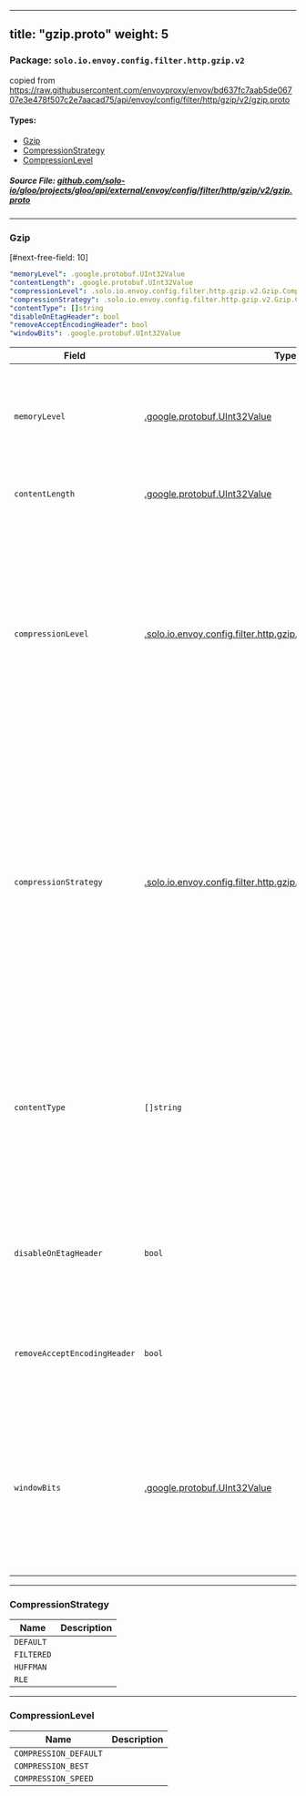 
---
title: "gzip.proto"
weight: 5
---

<!-- Code generated by solo-kit. DO NOT EDIT. -->


### Package: `solo.io.envoy.config.filter.http.gzip.v2`  
copied from https://raw.githubusercontent.com/envoyproxy/envoy/bd637fc7aab5de06707e3e478f507c2e7aacad75/api/envoy/config/filter/http/gzip/v2/gzip.proto


 
#### Types:


- [Gzip](#gzip)
- [CompressionStrategy](#compressionstrategy)
- [CompressionLevel](#compressionlevel)
  



##### Source File: [github.com/solo-io/gloo/projects/gloo/api/external/envoy/config/filter/http/gzip/v2/gzip.proto](https://github.com/solo-io/gloo/blob/master/projects/gloo/api/external/envoy/config/filter/http/gzip/v2/gzip.proto)





---
### Gzip

 
[#next-free-field: 10]

```yaml
"memoryLevel": .google.protobuf.UInt32Value
"contentLength": .google.protobuf.UInt32Value
"compressionLevel": .solo.io.envoy.config.filter.http.gzip.v2.Gzip.CompressionLevel
"compressionStrategy": .solo.io.envoy.config.filter.http.gzip.v2.Gzip.CompressionStrategy
"contentType": []string
"disableOnEtagHeader": bool
"removeAcceptEncodingHeader": bool
"windowBits": .google.protobuf.UInt32Value

```

| Field | Type | Description |
| ----- | ---- | ----------- | 
| `memoryLevel` | [.google.protobuf.UInt32Value](https://developers.google.com/protocol-buffers/docs/reference/csharp/class/google/protobuf/well-known-types/u-int-32-value) | Value from 1 to 9 that controls the amount of internal memory used by zlib. Higher values use more memory, but are faster and produce better compression results. The default value is 5. |
| `contentLength` | [.google.protobuf.UInt32Value](https://developers.google.com/protocol-buffers/docs/reference/csharp/class/google/protobuf/well-known-types/u-int-32-value) | Minimum response length, in bytes, which will trigger compression. The default value is 30. |
| `compressionLevel` | [.solo.io.envoy.config.filter.http.gzip.v2.Gzip.CompressionLevel](../gzip.proto.sk/#compressionlevel) | A value used for selecting the zlib compression level. This setting will affect speed and amount of compression applied to the content. "BEST" provides higher compression at the cost of higher latency, "SPEED" provides lower compression with minimum impact on response time. "DEFAULT" provides an optimal result between speed and compression. This field will be set to "DEFAULT" if not specified. |
| `compressionStrategy` | [.solo.io.envoy.config.filter.http.gzip.v2.Gzip.CompressionStrategy](../gzip.proto.sk/#compressionstrategy) | A value used for selecting the zlib compression strategy which is directly related to the characteristics of the content. Most of the time "DEFAULT" will be the best choice, though there are situations which changing this parameter might produce better results. For example, run-length encoding (RLE) is typically used when the content is known for having sequences which same data occurs many consecutive times. For more information about each strategy, please refer to zlib manual. |
| `contentType` | `[]string` | Set of strings that allows specifying which mime-types yield compression; e.g., application/json, text/html, etc. When this field is not defined, compression will be applied to the following mime-types: "application/javascript", "application/json", "application/xhtml+xml", "image/svg+xml", "text/css", "text/html", "text/plain", "text/xml". |
| `disableOnEtagHeader` | `bool` | If true, disables compression when the response contains an etag header. When it is false, the filter will preserve weak etags and remove the ones that require strong validation. |
| `removeAcceptEncodingHeader` | `bool` | If true, removes accept-encoding from the request headers before dispatching it to the upstream so that responses do not get compressed before reaching the filter. |
| `windowBits` | [.google.protobuf.UInt32Value](https://developers.google.com/protocol-buffers/docs/reference/csharp/class/google/protobuf/well-known-types/u-int-32-value) | Value from 9 to 15 that represents the base two logarithmic of the compressor's window size. Larger window results in better compression at the expense of memory usage. The default is 12 which will produce a 4096 bytes window. For more details about this parameter, please refer to zlib manual > deflateInit2. |




---
### CompressionStrategy



| Name | Description |
| ----- | ----------- | 
| `DEFAULT` |  |
| `FILTERED` |  |
| `HUFFMAN` |  |
| `RLE` |  |




---
### CompressionLevel



| Name | Description |
| ----- | ----------- | 
| `COMPRESSION_DEFAULT` |  |
| `COMPRESSION_BEST` |  |
| `COMPRESSION_SPEED` |  |





<!-- Start of HubSpot Embed Code -->
<script type="text/javascript" id="hs-script-loader" async defer src="//js.hs-scripts.com/5130874.js"></script>
<!-- End of HubSpot Embed Code -->
